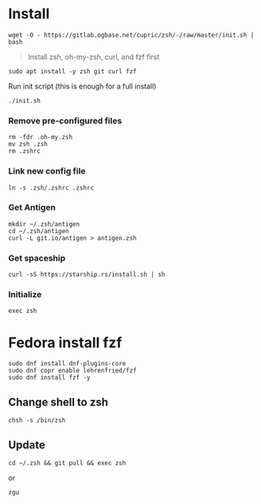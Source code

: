 # Install

````code
wget -O - https://gitlab.ogbase.net/cupric/zsh/-/raw/master/init.sh | bash
````

> Install zsh, oh-my-zsh, curl, and fzf first
````code
sudo apt install -y zsh git curl fzf
``````
Run init script (this is enough for a full install)
````code
./init.sh
````

### Remove pre-configured files
````code
rm -fdr .oh-my.zsh
mv zsh .zsh
rm .zshrc
````

### Link new config file
````code
ln -s .zsh/.zshrc .zshrc
````

### Get Antigen
````code
mkdir ~/.zsh/antigen
cd ~/.zsh/antigen
curl -L git.io/antigen > antigen.zsh
````
### Get spaceship
````
curl -sS https://starship.rs/install.sh | sh
````

### Initialize
````code
exec zsh
````

# Fedora install fzf
````code
sudo dnf install dnf-plugins-core
sudo dnf copr enable lehrenfried/fzf
sudo dnf install fzf -y
````
## Change shell to zsh
````code
chsh -s /bin/zsh
````

## Update

````code
cd ~/.zsh && git pull && exec zsh
````
or
````
zgu
````
